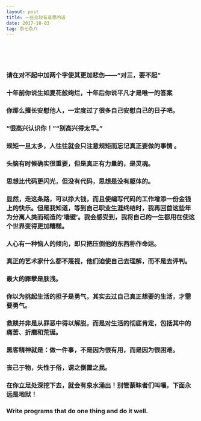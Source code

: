 ```yaml
---
layout: post
title: 一些比较有意思的话
date: 2017-10-03 
tag: 杂七杂八
---
```


<br><br><br>
### 请在对不起中加两个字使其更加悲伤——“对三，要不起”
### 十年前你说生如夏花般绚烂，十年后你说平凡才是唯一的答案
### 你那么擅长安慰他人，一定度过了很多自己安慰自己的日子吧。
### “很高兴认识你！”“别高兴得太早。”
### 规矩一旦太多，人往往就会只注意规矩而忘记真正要做的事情 。
### 头脑有时候确实很重要，但是真正有力量的，是灵魂。
### 思想比代码更闪光，但没有代码，思想是没有躯体的。
### 显然，走这条路，可以挣大钱，而且使编写代码的工作增添一份金钱上的快乐。但是我知道，等到自己职业生涯终结时，我再回首这些年为分离人类而砌造的‘墙壁’。我会感受到，我将自己的一生都用在使这个世界变得更加糟糕。
### 人心有一种恼人的倾向，即只把压倒他的东西称作命运。
### 真正的艺术家什么都不蔑视，他们迫使自己去理解，而不是去评判。
### 最大的罪孽是肤浅。
### 你以为挑起生活的担子是勇气，其实去过自己真正想要的生活，才需要勇气。
### 救赎并非是从罪恶中得以解脱，而是对生活的彻底肯定，包括其中的痛苦、折磨和荒诞。
### 黑客精神就是：做一件事，不是因为很有用，而是因为很困难。
### 丧己于物，失性于俗，谓之倒置之民。
### 在你立足处深挖下去，就会有泉水涌出！别管蒙昧者们叫嚷，下面永远是地狱！
### Write programs that do one thing and do it well.